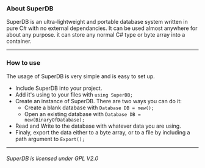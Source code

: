 ### About SuperDB

SuperDB is an ultra-lightweight and portable database system written in pure C# with no external dependancies. It can be used almost anywhere for about any purpose. it can store any normal C# type or byte array into a container.
<hr/>

### How to use
The usage of SuperDB is very simple and is easy to set up.
- Include SuperDB into your project.
- Add it's using to your files with ``using SuperDB;``
- Create an instance of SuperDB. There are two ways you can do it:
    - Create a blank database with ``Database DB = new();``
    - Open an existing database with ``Database DB = new(BinaryOfDatabase);``
- Read and Write to the database with whatever data you are using.
- Finaly, export the data either to a byte array, or to a file by including a path argument to ``Export();``
<hr/>

###### SuperDB is licensed under GPL V2.0